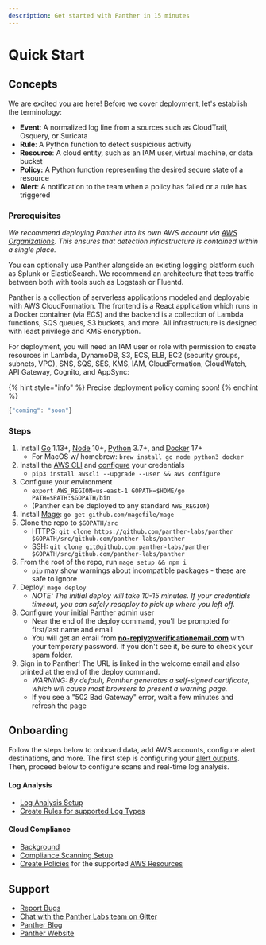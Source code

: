 ```yaml
---
description: Get started with Panther in 15 minutes
---
```


# Quick Start

## Concepts

We are excited you are here! Before we cover deployment, let's establish the terminology:

- **Event**: A normalized log line from a sources such as CloudTrail, Osquery, or Suricata
- **Rule**: A Python function to detect suspicious activity
- **Resource**: A cloud entity, such as an IAM user, virtual machine, or data bucket
- **Policy:** A Python function representing the desired secure state of a resource
- **Alert**: A notification to the team when a policy has failed or a rule has triggered

### Prerequisites

_We recommend deploying Panther into its own AWS account via_ [_AWS Organizations_](https://aws.amazon.com/blogs/security/how-to-use-aws-organizations-to-automate-end-to-end-account-creation/)_. This ensures that detection infrastructure is contained within a single place._

You can optionally use Panther alongside an existing logging platform such as Splunk or ElasticSearch. We recommend an architecture that tees traffic between both with tools such as Logstash or Fluentd.

Panther is a collection of serverless applications modeled and deployable with AWS CloudFormation. The frontend is a React application which runs in a Docker container \(via ECS\) and the backend is a collection of Lambda functions, SQS queues, S3 buckets, and more. All infrastructure is designed with least privilege and KMS encryption.

For deployment, you will need an IAM user or role with permission to create resources in Lambda, DynamoDB, S3, ECS, ELB, EC2 \(security groups, subnets, VPC\), SNS, SQS, SES, KMS, IAM, CloudFormation, CloudWatch, API Gateway, Cognito, and AppSync:

{% hint style="info" %}
Precise deployment policy coming soon!
{% endhint %}

```javascript
{"coming": "soon"}
```

### Steps

1. Install [Go](https://golang.org/doc/install#install) 1.13+, [Node](https://nodejs.org/en/download/) 10+, [Python](https://www.python.org/downloads/) 3.7+, and [Docker](https://docs.docker.com/install/) 17+
   - For MacOS w/ homebrew: `brew install go node python3 docker`
2. Install the [AWS CLI](https://docs.aws.amazon.com/cli/latest/userguide/install-cliv1.html) and [configure](https://docs.aws.amazon.com/cli/latest/userguide/cli-chap-configure.html) your credentials
   - `pip3 install awscli --upgrade --user && aws configure`
3. Configure your environment
   - `export AWS_REGION=us-east-1 GOPATH=$HOME/go PATH=$PATH:$GOPATH/bin`
   - \(Panther can be deployed to any standard `AWS_REGION`\)
4. Install [Mage](https://magefile.org/#installation): `go get github.com/magefile/mage`
5. Clone the repo to `$GOPATH/src`
   - HTTPS: `git clone https://github.com/panther-labs/panther $GOPATH/src/github.com/panther-labs/panther`
   - SSH: `git clone git@github.com:panther-labs/panther $GOPATH/src/github.com/panther-labs/panther`
6. From the root of the repo, run `mage setup && npm i`
   - `pip` may show warnings about incompatible packages - these are safe to ignore
7. Deploy! `mage deploy`
   - _NOTE: The initial deploy will take 10-15 minutes. If your credentials timeout, you can safely redeploy to pick up where you left off._
8. Configure your initial Panther admin user
   - Near the end of the deploy command, you'll be prompted for first/last name and email
   - You will get an email from [**no-reply@verificationemail.com**](mailto:no-reply@verificationemail.com) with your temporary password. If you don't see it, be sure to check your spam folder.
9. Sign in to Panther! The URL is linked in the welcome email and also printed at the end of the deploy command.
   - _WARNING: By default, Panther generates a self-signed certificate, which will cause most browsers to present a warning page._
   - If you see a "502 Bad Gateway" error, wait a few minutes and refresh the page

## Onboarding

Follow the steps below to onboard data, add AWS accounts, configure alert destinations, and more. The first step is configuring your [alert outputs](destinations/alert-setup/). Then, proceed below to configure scans and real-time log analysis.

#### Log Analysis

- [Log Analysis Setup](log-analysis/log-processing/)
- [Create Rules for supported Log Types](log-analysis/rules/)

#### Cloud Compliance

- [Background](policies/compliance-background.md)
- [Compliance Scanning Setup](policies/scanning/)
- [Create Policies](policies/compliance-background.md) for the supported [AWS Resources](policies/resources/)

## **Support**

- [Report Bugs](https://github.com/panther-labs/panther/issues)
- [Chat with the Panther Labs team on Gitter](https://gitter.im/runpanther/community)
- [Panther Blog](https://blog.runpanther.io/)
- [Panther Website](https://runpanther.io/)
